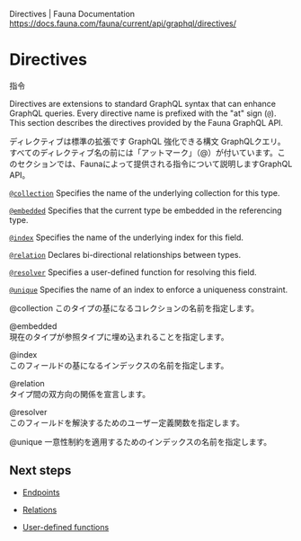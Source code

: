 Directives | Fauna Documentation
https://docs.fauna.com/fauna/current/api/graphql/directives/

# Directives

指令

Directives are extensions to standard GraphQL syntax that can enhance GraphQL queries. Every directive name is prefixed with the "at" sign (`@`). This section describes the directives provided by the Fauna GraphQL API.

ディレクティブは標準の拡張です GraphQL 強化できる構文 GraphQLクエリ。すべてのディレクティブ名の前には「アットマーク」（@）が付いています。このセクションでは、Faunaによって提供される指令について説明しますGraphQL API。

[`@collection`](https://docs.fauna.com/fauna/current/api/graphql/directives/d_collection)
Specifies the name of the underlying collection for this type.

[`@embedded`](https://docs.fauna.com/fauna/current/api/graphql/directives/d_embedded)
Specifies that the current type be embedded in the referencing type.

[`@index`](https://docs.fauna.com/fauna/current/api/graphql/directives/d_index)
Specifies the name of the underlying index for this field.

[`@relation`](https://docs.fauna.com/fauna/current/api/graphql/directives/d_relation)
Declares bi-directional relationships between types.

[`@resolver`](https://docs.fauna.com/fauna/current/api/graphql/directives/d_resolver)
Specifies a user-defined function for resolving this field.

[`@unique`](https://docs.fauna.com/fauna/current/api/graphql/directives/d_unique)
Specifies the name of an index to enforce a uniqueness constraint.

@collection	
このタイプの基になるコレクションの名前を指定します。

@embedded	
現在のタイプが参照タイプに埋め込まれることを指定します。

@index	
このフィールドの基になるインデックスの名前を指定します。

@relation	
タイプ間の双方向の関係を宣言します。

@resolver	
このフィールドを解決するためのユーザー定義関数を指定します。

@unique	
一意性制約を適用するためのインデックスの名前を指定します。

## [](#next-steps)Next steps

-   [Endpoints](https://docs.fauna.com/fauna/current/api/graphql/endpoints)
    
-   [Relations](https://docs.fauna.com/fauna/current/api/graphql/relations)
    
-   [User-defined functions](https://docs.fauna.com/fauna/current/api/graphql/functions)

